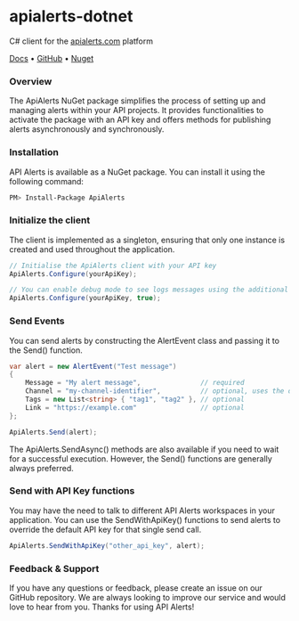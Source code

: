 # apialerts-dotnet

C# client for the [apialerts.com](https://apialerts.com/) platform

[Docs](https://apialerts.com/docs/dotnet) • [GitHub](https://github.com/apialerts/apialerts-dotnet) • [Nuget](https://www.nuget.org/packages/APIAlerts)

### Overview

The ApiAlerts NuGet package simplifies the process of setting up and managing alerts within your API projects. It provides functionalities to activate the package with an API key and offers methods for publishing alerts asynchronously and synchronously.

### Installation

API Alerts is available as a NuGet package. You can install it using the following command:

````bash
PM> Install-Package ApiAlerts
````

### Initialize the client

The client is implemented as a singleton, ensuring that only one instance is created and used throughout the application.


````csharp
// Initialise the ApiAlerts client with your API key
ApiAlerts.Configure(yourApiKey);

// You can enable debug mode to see logs messages using the additional debug parameter
ApiAlerts.Configure(yourApiKey, true);
````

### Send Events

You can send alerts by constructing the AlertEvent class and passing it to the Send() function.

```csharp
var alert = new AlertEvent("Test message")
{
    Message = "My alert message",               // required
    Channel = "my-channel-identifier",          // optional, uses the default channel if not provided
    Tags = new List<string> { "tag1", "tag2" }, // optional
    Link = "https://example.com"                // optional
};

ApiAlerts.Send(alert);
```

The ApiAlerts.SendAsync() methods are also available if you need to wait for a successful execution. However, the Send() functions are generally always preferred.

### Send with API Key functions

You may have the need to talk to different API Alerts workspaces in your application. You can use the SendWithApiKey() functions to send alerts to override the default API key for that single send call.

```csharp
ApiAlerts.SendWithApiKey("other_api_key", alert);
```

### Feedback & Support

If you have any questions or feedback, please create an issue on our GitHub repository. We are always looking to improve our service and would love to hear from you. Thanks for using API Alerts!
